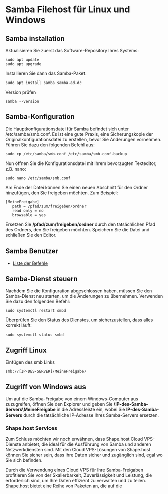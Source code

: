 # Samba Filehost für Linux und Windows

## Samba installation

Aktualisieren Sie zuerst das Software-Repository Ihres Systems:

    sudo apt update
    sudo apt upgrade

Installieren Sie dann das Samba-Paket. 

    sudo apt install samba samba-ad-dc

Version prüfen

    samba --version

## Samba-Konfiguration

Die Hauptkonfigurationsdatei für Samba befindet sich unter /etc/samba/smb.conf. Es ist eine gute Praxis, eine Sicherungskopie der Originalkonfigurationsdatei zu erstellen, bevor Sie Änderungen vornehmen. Führen Sie dazu den folgenden Befehl aus:

    sudo cp /etc/samba/smb.conf /etc/samba/smb.conf.backup

Nun öffnen Sie die Konfigurationsdatei mit Ihrem bevorzugten Texteditor, z.B. nano:

    sudo nano /etc/samba/smb.conf

Am Ende der Datei können Sie einen neuen Abschnitt für den Ordner hinzufügen, den Sie freigeben möchten. Zum Beispiel:

```
[MeineFreigabe]
   path = /pfad/zum/freigeben/ordner
   read only = no
   browsable = yes
```

Ersetzen Sie **/pfad/zum/freigeben/ordner** durch den tatsächlichen Pfad des Ordners, den Sie freigeben möchten. Speichern Sie die Datei und schließen Sie den Editor.

## Samba Benutzer
+ [Liste der Befehle](Benutzerverwaltung/Readme.md)

## Samba-Dienst steuern

Nachdem Sie die Konfiguration abgeschlossen haben, müssen Sie den Samba-Dienst neu starten, um die Änderungen zu übernehmen. Verwenden Sie dazu den folgenden Befehl:

    sudo systemctl restart smbd

Überprüfen Sie den Status des Dienstes, um sicherzustellen, dass alles korrekt läuft:

    sudo systemctl status smbd

## Zugriff Linux

Einfügen des smb Links

    smb://[IP-DES-SERVER]/MeineFreigabe/

## Zugriff von Windows aus

Um auf die Samba-Freigabe von einem Windows-Computer aus zuzugreifen, öffnen Sie den Explorer und geben Sie **\\IP-des-Samba-Servers\MeineFreigabe** in die Adressleiste ein, wobei Sie **IP-des-Samba-Servers** durch die tatsächliche IP-Adresse Ihres Samba-Servers ersetzen.

### Shape.host Services

Zum Schluss möchten wir noch erwähnen, dass Shape.host Cloud VPS-Dienste anbietet, die ideal für die Ausführung von Samba und anderen Netzwerkdiensten sind. Mit den Cloud VPS-Lösungen von Shape.host können Sie sicher sein, dass Ihre Daten sicher und zugänglich sind, egal wo Sie sich befinden.

Durch die Verwendung eines Cloud VPS für Ihre Samba-Freigaben profitieren Sie von der Skalierbarkeit, Zuverlässigkeit und Leistung, die erforderlich sind, um Ihre Daten effizient zu verwalten und zu teilen. Shape.host bietet eine Reihe von Paketen an, die auf die
